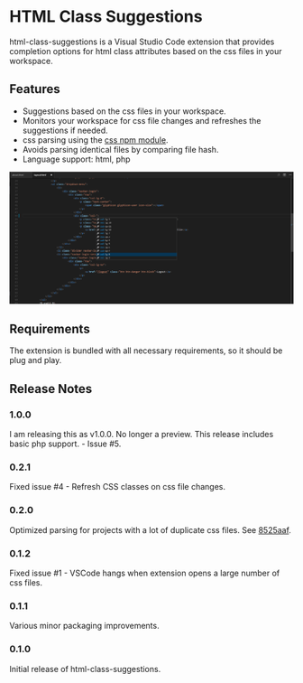 # HTML Class Suggestions

html-class-suggestions is a Visual Studio Code extension that provides completion options for html class attributes based on the css files in your workspace.

## Features

* Suggestions based on the css files in your workspace.
* Monitors your workspace for css file changes and refreshes the suggestions if needed.
* css parsing using the [css npm module](https://github.com/reworkcss/css).
* Avoids parsing identical files by comparing file hash.
* Language support: html, php

![Screenshot 1](https://raw.githubusercontent.com/andersea/HTMLClassSuggestionsVSCode/master/images/Screenshot%201.png)

## Requirements

The extension is bundled with all necessary requirements, so it should be plug and play.

## Release Notes

### 1.0.0
 
I am releasing this as v1.0.0. No longer a preview. This release includes basic php support. - Issue #5.

### 0.2.1

Fixed issue #4 - Refresh CSS classes on css file changes.

### 0.2.0

Optimized parsing for projects with a lot of duplicate css files. See [8525aaf](https://github.com/andersea/HTMLClassSuggestionsVSCode/commit/8525aafee9f2f64ad1e39ceb78c38b91b59f0a9b).

### 0.1.2

Fixed issue #1 - VSCode hangs when extension opens a large number of css files.

### 0.1.1

Various minor packaging improvements.

### 0.1.0

Initial release of html-class-suggestions.
